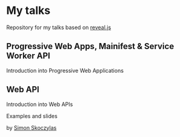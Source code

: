 # My talks

Repository for my talks based on [reveal.js](https://github.com/hakimel/reveal.js)

## Progressive Web Apps, Mainifest & Service Worker API

Introduction into Progressive Web Applications

## Web API

Introduction into Web APIs

Examples and slides

by [Simon Skoczylas](https://www.skoczylas.net)
